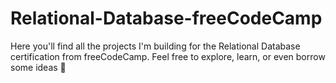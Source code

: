 # Relational-Database-freeCodeCamp
Here you'll find all the projects I'm building for the Relational Database certification from freeCodeCamp. Feel free to explore, learn, or even borrow some ideas 🦇
